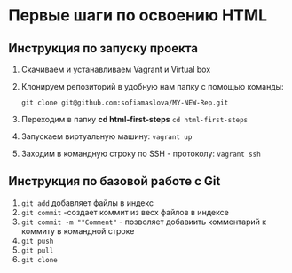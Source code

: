 # Первые шаги по освоению HTML
## Инструкция по запуску проекта
1. Скачиваем и устанавливаем Vagrant и Virtual box
1. Клонируем репозиторий в удобную нам папку с помощью команды:

       git clone git@github.com:sofiamaslova/MY-NEW-Rep.git
1. Переходим в папку **cd html-first-steps**  `cd html-first-steps`
1. Запускаем виртуальную машину: `vagrant up`
1. Заходим в командную строку по SSH - протоколу: `vagrant ssh`
       
 ## Инструкция по базовой работе с Git
       
1. `git add` добавляет файлы в индекс
1. `git commit` -создает коммит из весх файлов в индексе
1. `git commit -m ""Comment"` - позволяет добавиить комментарий к коммиту в командной строке
1. `git push`
1. `git pull`
1. `git clone `